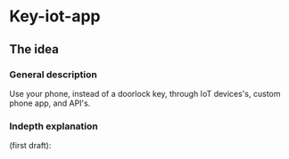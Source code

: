 # Key-iot-app

## The idea
### General description
Use your phone, instead of a doorlock key, through IoT devices's, custom phone app, and API's.
<br/>

### Indepth explanation
(first draft):

